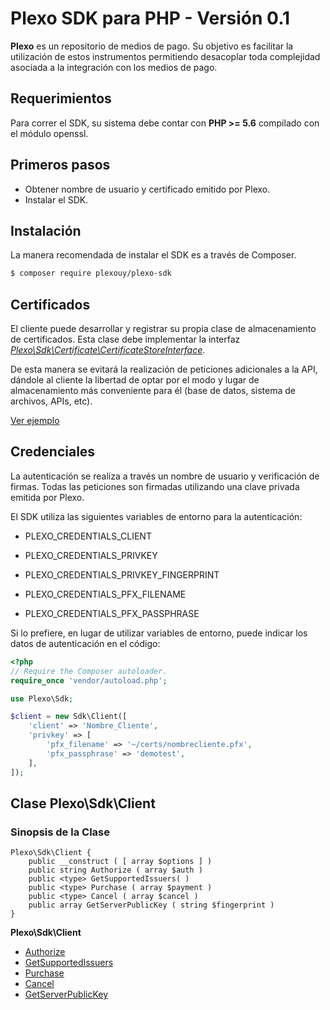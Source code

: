 # Plexo SDK para PHP - Versión 0.1

**Plexo** es un repositorio de medios de pago. Su objetivo es facilitar la utilización de estos instrumentos permitiendo desacoplar toda
complejidad asociada a la integración con los medios de pago.

## Requerimientos

Para correr el SDK, su sistema debe contar con **PHP >= 5.6** compilado con el módulo openssl.

## Primeros pasos

* Obtener nombre de usuario y certificado emitido por Plexo.
* Instalar el SDK.

## Instalación

La manera recomendada de instalar el SDK es a través de Composer.

```bash
$ composer require plexouy/plexo-sdk
```

## Certificados

El cliente puede desarrollar y registrar su propia clase de almacenamiento de certificados. Esta clase debe implementar la interfaz *[Plexo\\Sdk\\Certificate\\CertificateStoreInterface](src/Certificate/CertificateProviderInterface.php)*.

De esta manera se evitará la realización de peticiones adicionales a la API, dándole al cliente la libertad de optar por el modo y lugar de almacenamiento más conveniente para él (base de datos, sistema de archivos, APIs, etc).

[Ver ejemplo](doc/CertificateProvider/example.md)

## Credenciales

La autenticación se realiza a través un nombre de usuario y verificación de firmas. Todas las peticiones son firmadas utilizando una clave privada emitida por Plexo.

El SDK utiliza las siguientes variables de entorno para la autenticación:

  * PLEXO_CREDENTIALS_CLIENT
  * PLEXO_CREDENTIALS_PRIVKEY
  * PLEXO_CREDENTIALS_PRIVKEY_FINGERPRINT
  
  * PLEXO_CREDENTIALS_PFX_FILENAME
  * PLEXO_CREDENTIALS_PFX_PASSPHRASE

Si lo prefiere, en lugar de utilizar variables de entorno, puede indicar los datos de autenticación en el código:

```php
<?php
// Require the Composer autoloader.
require_once 'vendor/autoload.php';

use Plexo\Sdk;

$client = new Sdk\Client([
    'client' => 'Nombre_Cliente',
    'privkey' => [
        'pfx_filename' => '~/certs/nombrecliente.pfx',
        'pfx_passphrase' => 'demotest',
    ],
]);
```

## Clase Plexo\\Sdk\\Client

### Sinopsis de la Clase

```
Plexo\Sdk\Client {
    public __construct ( [ array $options ] )
    public string Authorize ( array $auth )
    public <type> GetSupportedIssuers( )
    public <type> Purchase ( array $payment )
    public <type> Cancel ( array $cancel )
    public array GetServerPublicKey ( string $fingerprint )
}
```

**Plexo\\Sdk\\Client**
* [Authorize](doc/Client/Authorize.md)
* [GetSupportedIssuers](doc/Client/GetSupportedIssuers.md)
* [Purchase](doc/Client/Purchase.md)
* [Cancel](doc/Client/Cancel.md)
* [GetServerPublicKey](doc/Client/GetServerPublicKey.md)
